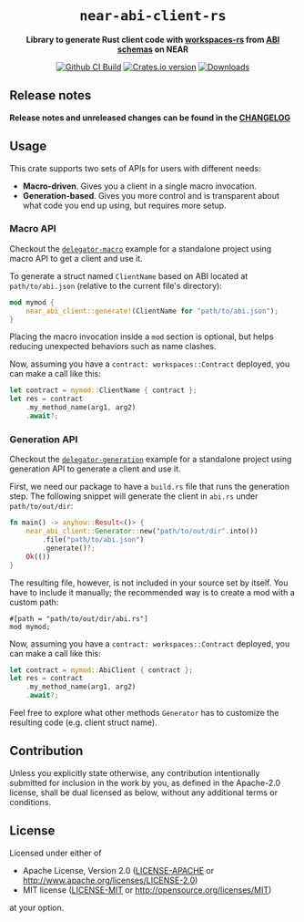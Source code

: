<!-- markdownlint-disable MD014 -->

<div align="center">

  <h1><code>near-abi-client-rs</code></h1>

  <p>
    <strong>Library to generate Rust client code with <a href="https://github.com/near/workspaces-rs">workspaces-rs</a> from <a href="https://github.com/near/abi">ABI schemas</a> on NEAR</strong>
  </p>

  <p>
    <a href="https://github.com/near/near-abi-client-rs/actions/workflows/test.yml?query=branch%3Amain"><img src="https://github.com/near/near-abi-client-rs/actions/workflows/test.yml/badge.svg" alt="Github CI Build" /></a>
    <a href="https://crates.io/crates/near-abi-client"><img src="https://img.shields.io/crates/v/near-abi-client.svg?style=flat-square" alt="Crates.io version" /></a>
    <a href="https://crates.io/crates/near-abi-client"><img src="https://img.shields.io/crates/d/near-abi-client.svg?style=flat-square" alt="Downloads" /></a>
  </p>

</div>

## Release notes

**Release notes and unreleased changes can be found in the [CHANGELOG](CHANGELOG.md)**

## Usage

This crate supports two sets of APIs for users with different needs:
* **Macro-driven**. Gives you a client in a single macro invocation.
* **Generation-based**. Gives you more control and is transparent about what code you end up using, but requires more setup.

### Macro API

Checkout the [`delegator-macro`](https://github.com/near/near-abi-client-rs/tree/main/examples/delegator-macro) example for a standalone project using macro API to get a client and use it.

To generate a struct named `ClientName` based on ABI located at `path/to/abi.json` (relative to the current file's directory):

```rust
mod mymod {
    near_abi_client::generate!(ClientName for "path/to/abi.json");
}
```

Placing the macro invocation inside a `mod` section is optional, but helps reducing unexpected behaviors such as name clashes.

Now, assuming you have a `contract: workspaces::Contract` deployed, you can make a call like this:

```rust
let contract = mymod::ClientName { contract };
let res = contract
    .my_method_name(arg1, arg2)
    .await?;
```

### Generation API

Checkout the [`delegator-generation`](https://github.com/near/near-abi-client-rs/tree/main/examples/delegator-generation) example for a standalone project using generation API to generate a client and use it.

First, we need our package to have a `build.rs` file that runs the generation step. The following snippet will generate the client in `abi.rs` under `path/to/out/dir`:

```rust
fn main() -> anyhow::Result<()> {
    near_abi_client::Generator::new("path/to/out/dir".into())
        .file("path/to/abi.json")
        .generate()?;
    Ok(())
}
```

The resulting file, however, is not included in your source set by itself. You have to include it manually; the recommended way is to create a mod with a custom path:

```
#[path = "path/to/out/dir/abi.rs"]
mod mymod;
```

Now, assuming you have a `contract: workspaces::Contract` deployed, you can make a call like this:

```rust
let contract = mymod::AbiClient { contract };
let res = contract
    .my_method_name(arg1, arg2)
    .await?;
```

Feel free to explore what other methods `Generator` has to customize the resulting code (e.g. client struct name).

## Contribution

Unless you explicitly state otherwise, any contribution intentionally submitted
for inclusion in the work by you, as defined in the Apache-2.0 license, shall be
dual licensed as below, without any additional terms or conditions.

## License

Licensed under either of

* Apache License, Version 2.0
   ([LICENSE-APACHE](LICENSE-APACHE) or <http://www.apache.org/licenses/LICENSE-2.0>)
* MIT license
   ([LICENSE-MIT](LICENSE-MIT) or <http://opensource.org/licenses/MIT>)

at your option.
